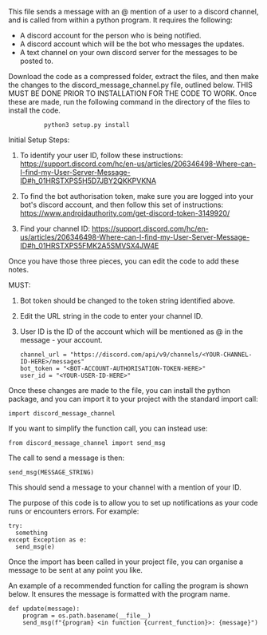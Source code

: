 This file sends a message with an @ mention of a user to a discord channel, and is called from within a python program. 
It requires the following:
- A discord account for the person who is being notified.
- A discord account which will be the bot who messages the updates.
- A text channel on your own discord server for the messages to be posted to.

Download the code as a compressed folder, extract the files, and then make the changes to the discord_message_channel.py file, outlined below. THIS MUST BE DONE PRIOR TO INSTALLATION FOR THE CODE TO WORK. Once these are made, run the following command in the directory of the files to install the code.

              python3 setup.py install

Initial Setup Steps:
1. To identify your user ID, follow these instructions: 
https://support.discord.com/hc/en-us/articles/206346498-Where-can-I-find-my-User-Server-Message-ID#h_01HRSTXPS5H5D7JBY2QKKPVKNA

2. To find the bot authorisation token, make sure you are logged into your bot's discord account, and then follow this set of instructions: 
https://www.androidauthority.com/get-discord-token-3149920/

3. Find your channel ID: 
https://support.discord.com/hc/en-us/articles/206346498-Where-can-I-find-my-User-Server-Message-ID#h_01HRSTXPS5FMK2A5SMVSX4JW4E

Once you have those three pieces, you can edit the code to add these notes.

MUST:
1. Bot token should be changed to the token string identified above.
2. Edit the URL string in the code to enter your channel ID.
3. User ID is the ID of the account which will be mentioned as @ in the message - your account.

       channel_url = "https://discord.com/api/v9/channels/<YOUR-CHANNEL-ID-HERE>/messages"
       bot_token = "<BOT-ACCOUNT-AUTHORISATION-TOKEN-HERE>"
       user_id = "<YOUR-USER-ID-HERE>"

Once these changes are made to the file, you can install the python package, and you can import it to your project with the standard import call:

    import discord_message_channel
If you want to simplify the function call, you can instead use: 

    from discord_message_channel import send_msg
The call to send a message is then: 

    send_msg(MESSAGE_STRING)
This should send a message to your channel with a mention of your ID. 

The purpose of this code is to allow you to set up notifications as your code runs or encounters errors. For example:

    try:
      something
    except Exception as e:
      send_msg(e)

Once the import has been called in your project file, you can organise a message to be sent at any point you like.

An example of a recommended function for calling the program is shown below. It ensures the message is formatted with the program name.

  	def update(message):
	  	program = os.path.basename(__file__)
		send_msg(f"{program} <in function {current_function}>: {message}")

